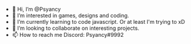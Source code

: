 - 👋 Hi, I’m @Psyancy
- 👀 I’m interested in games, designs and coding.
- 🌱 I’m currently learning to code javascript. Or at least I'm trying to xD
- 💞️ I’m looking to collaborate on interesting projects.
- 📫 How to reach me Discord: Psyancy#9992

<!---
Psyancy/Psyancy is a ✨ special ✨ repository because its `README.md` (this file) appears on your GitHub profile.
You can click the Preview link to take a look at your changes.
--->
